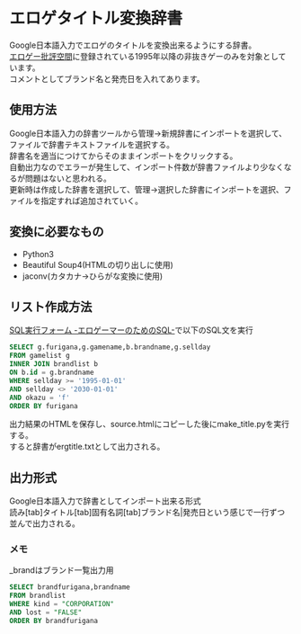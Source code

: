 # エロゲタイトル変換辞書  
Google日本語入力でエロゲのタイトルを変換出来るようにする辞書。  
[エロゲー批評空間](https://erogamescape.dyndns.org/)に登録されている1995年以降の非抜きゲーのみを対象としています。   
コメントとしてブランド名と発売日を入れてあります。 
## 使用方法
Google日本語入力の辞書ツールから管理→新規辞書にインポートを選択して、ファイルで辞書テキストファイルを選択する。  
辞書名を適当につけてからそのままインポートをクリックする。  
自動出力なのでエラーが発生して、インポート件数が辞書ファイルより少なくなるが問題はないと思われる。  
更新時は作成した辞書を選択して、管理→選択した辞書にインポートを選択、ファイルを指定すれば追加されていく。
## 変換に必要なもの

- Python3
- Beautiful Soup4(HTMLの切り出しに使用)
- jaconv(カタカナ→ひらがな変換に使用)

## リスト作成方法  
[SQL実行フォーム -エロゲーマーのためのSQL-](https://goo.gl/WBuoeB)で以下のSQL文を実行  
```SQL  
SELECT g.furigana,g.gamename,b.brandname,g.sellday
FROM gamelist g
INNER JOIN brandlist b
ON b.id = g.brandname
WHERE sellday >= '1995-01-01'
AND sellday <> '2030-01-01'
AND okazu = 'f'
ORDER BY furigana
```  
出力結果のHTMLを保存し、source.htmlにコピーした後にmake_title.pyを実行する。  
すると辞書がergtitle.txtとして出力される。  
## 出力形式  
Google日本語入力で辞書としてインポート出来る形式  
読み[tab]タイトル[tab]固有名詞[tab]ブランド名|発売日という感じで一行ずつ並んで出力される。  
### メモ
_brandはブランド一覧出力用  
```SQL  
SELECT brandfurigana,brandname
FROM brandlist
WHERE kind = "CORPORATION"
AND lost = "FALSE"
ORDER BY brandfurigana
```
